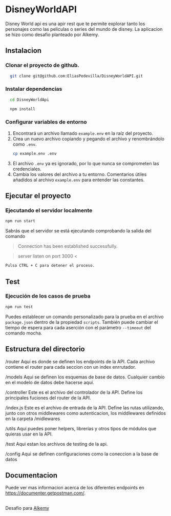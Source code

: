 ﻿# DisneyWorldAPI

Disney World api es una apir rest que te permite explorar tanto los personajes como las peliculas o series del mundo de disney. La aplicacion se hizo como desafio planteado por Alkemy.

## Instalacion

### Clonar el proyecto de github.
```bash
  git clone git@github.com:EliasPedevilla/DisneyWorldAPI.git
```
### Instalar dependencias 
```bash
  cd DisneyWorldApi
```
```bash
  npm install
```
### Configurar variables de entorno
1.  Encontrará un archivo llamado `example.env` en la raíz del proyecto.
2.  Crea un nuevo archivo copiando y pegando el archivo y renombrándolo como `.env`.
    ```bash
    cp example.env .env
    ```
3.  El archivo `.env` ya es ignorado, por lo que nunca se comprometen las credenciales.
4.  Cambia los valores del archivo a tu entorno. Comentarios útiles añadidos al archivo `example.env` para entender las constantes.

## Ejecutar el proyecto

### Ejecutando el servidor localmente

```bash
npm run start
```

Sabrás que el servidor se está ejecutando comprobando la salida del comando

>Connection has been established successfully.

> server listen on port 3000 <

```bash
Pulsa CTRL + C para detener el proceso.
```

## Test

### Ejecución de los casos de prueba

```bash
npm run test
```

Puedes establecer un comando personalizado para la prueba en el archivo `package.json` dentro de la propiedad `scripts`. También puede cambiar el tiempo de espera para cada aserción con el parámetro `--timeout` del comando mocha.


## Estructura del directorio
/router   Aquí es donde se definen los endpoints de la API. Cada archivo contiene el router para cada seccion con un index enrrutador.

/models   Aqui se definen los esquemas de base de datos. Cualquier cambio en el modelo de datos debe hacerse aquí.

/controller   Este es el archivo del controlador de la API. Define los principales fuciones del router de la API.

/index.js   Este es el archivo de entrada de la API. Define las rutas utilizando, junto con otros middlewares como autenticacion, los middlewares definidos en la carpeta /midlewares

/utils    Aquí puedes poner helpers, librerías y otros tipos de módulos que quieras usar en la API.

/test   Aqui estan los archivos de testing de la api. 

/config   Aqui se definen configuraciones como la coneccion a la base de datos

## Documentacion
Puede ver mas informacion acerca de los diferentes endpoints en https://documenter.getpostman.com/.

##
Desafio para [Alkemy](https://www.alkemy.org/)

